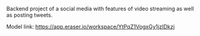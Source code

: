 Backend project of a social media with features of video streaming as well as posting tweets.

Model link: https://app.eraser.io/workspace/YtPqZ1VogxGy1jzIDkzj
